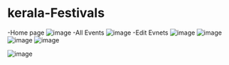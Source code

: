 # kerala-Festivals
-Home page
![image](https://github.com/Godwingodu/Kerala-Festivals/assets/108955514/020c14b6-a025-47ac-9202-bcfda2f072cd)
-All Events
![image](https://github.com/Godwingodu/Kerala-Festivals/assets/108955514/5140f345-9b2f-4cb1-ace9-fb5ad6b3ec7e)
-Edit Evnets
![image](https://github.com/Godwingodu/Kerala-Festivals/assets/108955514/ca128871-4964-432e-adfd-fa20259fd338)
![image](https://github.com/Godwingodu/Kerala-Festivals/assets/108955514/52d19519-6a51-4b54-8b87-3b29e5726f83)
![image](https://github.com/Godwingodu/Kerala-Festivals/assets/108955514/295d1d64-ff36-494f-889f-4b897d47c3b2)
![image](https://github.com/Godwingodu/Kerala-Festivals/assets/108955514/a8a34428-979f-406d-9c30-25d5ac8776dd)

![image](https://github.com/Godwingodu/Kerala-Festivals/assets/108955514/8638d6e8-f64a-44d9-b30c-119c359a2653)



